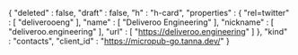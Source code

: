 {
  "deleted" : false,
  "draft" : false,
  "h" : "h-card",
  "properties" : {
    "rel=twitter" : [ "deliverooeng" ],
    "name" : [ "Deliveroo Engineering" ],
    "nickname" : [ "deliveroo.engineering" ],
    "url" : [ "https://deliveroo.engineering" ]
  },
  "kind" : "contacts",
  "client_id" : "https://micropub-go.tanna.dev/"
}
